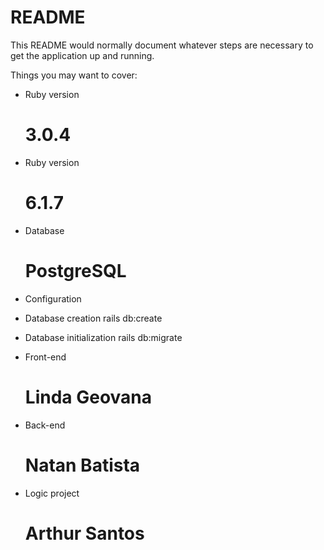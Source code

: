 # README

This README would normally document whatever steps are necessary to get the
application up and running.

Things you may want to cover:

* Ruby version
  # 3.0.4
* Ruby version
  # 6.1.7
* Database
  # PostgreSQL

* Configuration

* Database creation
  rails db:create
* Database initialization
  rails db:migrate

* Front-end
  # Linda Geovana
  
* Back-end
  # Natan Batista
  
* Logic project
  # Arthur Santos
